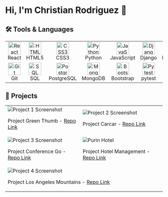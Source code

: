 # Hi, I'm Christian Rodriguez 👋

## 🛠️ Tools & Languages

<!-- Icons from https://github.com/devicons/devicon -->
<p align="center">
  <table align="center">
    <tr>
      <td align="center"><img alt="React" src="https://cdn.jsdelivr.net/gh/devicons/devicon/icons/react/react-original.svg" width="40" height="40"/><br>React</td>
      <td align="center"><img alt="HTML5" src="https://cdn.jsdelivr.net/gh/devicons/devicon/icons/html5/html5-original.svg" width="40" height="40"/><br>HTML5</td>
      <td align="center"><img alt="CSS3" src="https://cdn.jsdelivr.net/gh/devicons/devicon/icons/css3/css3-original.svg" width="40" height="40"/><br>CSS3</td>
      <td align="center"><img alt="Python" src="https://cdn.jsdelivr.net/gh/devicons/devicon/icons/python/python-original.svg" width="40" height="40"/><br>Python</td>
      <td align="center"><img alt="JavaScript" src="https://cdn.jsdelivr.net/gh/devicons/devicon/icons/javascript/javascript-original.svg" width="40" height="40"/><br>JavaScript</td>
      <td align="center"><img alt="Django" src="https://cdn.jsdelivr.net/gh/devicons/devicon/icons/django/django-plain.svg" width="40" height="40"/><br>Django</td>
      <td align="center"><img alt="FastAPI" src="https://cdn.jsdelivr.net/gh/devicons/devicon/icons/fastapi/fastapi-original.svg" width="40" height="40"/><br>FastAPI</td>
      <td align="center"><img alt="Docker" src="https://cdn.jsdelivr.net/gh/devicons/devicon/icons/docker/docker-original.svg" width="40" height="40"/><br>Docker</td>
    </tr>
    <tr>
      <td align="center"><img alt="Git" src="https://cdn.jsdelivr.net/gh/devicons/devicon/icons/git/git-original.svg" width="40" height="40"/><br>Git</td>
      <td align="center"><img alt="SQL" src="https://cdn.jsdelivr.net/gh/devicons/devicon/icons/mysql/mysql-original.svg" width="40" height="40"/><br>SQL</td>
      <td align="center"><img alt="PostgreSQL" src="https://cdn.jsdelivr.net/gh/devicons/devicon/icons/postgresql/postgresql-original.svg" width="40" height="40"/><br>PostgreSQL</td>
      <td align="center"><img alt="MongoDB" src="https://cdn.jsdelivr.net/gh/devicons/devicon/icons/mongodb/mongodb-original.svg" width="40" height="40"/><br>MongoDB</td>
      <td align="center"><img alt="Bootstrap" src="https://cdn.jsdelivr.net/gh/devicons/devicon/icons/bootstrap/bootstrap-plain.svg" width="40" height="40"/><br>Bootstrap</td>
      <td align="center"><img alt="Pytest" src="https://cdn.jsdelivr.net/gh/devicons/devicon/icons/pytest/pytest-original.svg" width="40" height="40"/><br>pytest</td>
       <td align="center"><img alt="NPM" src="https://cdn.jsdelivr.net/gh/devicons/devicon/icons/npm/npm-original-wordmark.svg" width="40" height="40"/><br>NPM</td>
      <td align="center"><img alt="GitLab" src="https://cdn.jsdelivr.net/gh/devicons/devicon/icons/gitlab/gitlab-original.svg" width="40" height="40"/><br>GitLab</td>
    </tr>
  </table>
</p>


## 📸 Projects

<!-- You can either use a table or just divs -->

<table>
  <tr>
    <td>
      <img src="https://user-images.githubusercontent.com/105233007/227293137-700f3050-fb5d-4a24-a920-645a36afdf39.PNG" alt="Project 1 Screenshot" />
      <p>Project Green Thumb - <a href="https://github.com/ChrisAlexRods/Green-Thumb">Repo Link</a></p>
    </td>
    <td>
      <img src="https://user-images.githubusercontent.com/105233007/227309345-f6f39803-edcf-422b-8c8b-b1003e71dc1f.PNG" alt="Project 2 Screenshot" />
      <p>Project Carcar - <a href="https://github.com/ChrisAlexRods/Project-Carcar">Repo Link</a></p>
    </td>
  </tr>
  <tr>
    <td>
      <img src="https://user-images.githubusercontent.com/105233007/227292895-fc5ec78d-0ded-4147-932c-4d9c1fae1014.PNG" alt="Project 3 Screenshot" />
      <p>Project Conference Go - <a href="https://github.com/ChrisAlexRods/ConferenceGo">Repo Link</a></p>
    </td>
    <td>
       <img src="https://user-images.githubusercontent.com/105233007/232254693-bcfa2537-d9eb-45f6-9dc4-b7d09c7a3f84.PNG" alt="Purin Hotel" />
      <p>Project Hotel Management - <a href="https://github.com/username/project4">Repo Link</a></p>
    </td>
  </tr>
  <tr>
    <td colspan="2">
      <img src="https://user-images.githubusercontent.com/105233007/233763405-b089e5a6-82cf-46fb-8d88-dee48d90f143.png" alt="Project 4 Screenshot" />
      <p>Project Los Angeles Mountains - <a href="https://github.com/ChrisAlexRods/CoalitionTest1">Repo Link</a></p>
    </td>
  </tr>
</table>



